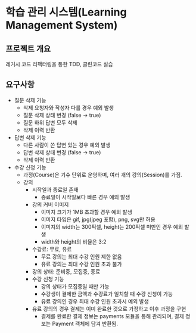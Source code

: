 # 학습 관리 시스템(Learning Management System)

## 프로젝트 개요

레거시 코드 리팩터링을 통한 TDD, 클린코드 실습

## 요구사항

- 질문 삭제 기능
    - 삭제 요청자와 작성자 다를 경우 예외 발생
    - 질문 삭제 상태 변경 (false -> true)
    - 질문 하위 답변 모두 삭제
    - 삭제 이력 반환
- 답변 삭제 기능
    - 다른 사람이 쓴 답변 있는 경우 예외 발생
    - 답변 삭제 상태 변경 (false -> true)
    - 삭제 이력 반환
- 수강 신청 기능
  - 과정(Course)은 기수 단위로 운영하며, 여러 개의 강의(Session)를 가짐.
  - 강의
    - 시작일과 종료일 존재
      - 종료일이 시작일보다 빠른 경우 예외 발생
    - 강의 커버 이미지
      - 이미지 크기가 1MB 초과할 경우 예외 발생
      - 이미지 타입은 gif, jpg(jpeg 포함), png, svg만 허용
      - 이미지의 width는 300픽셀, height는 200픽셀 미만인 경우 예외 발생
      - width와 height의 비율은 3:2
    - 수강료: 무료, 유료
      - 무료 강의는 최대 수강 인원 제한 없음
      - 유료 강의는 최대 수강 인원 초과 불가
    - 강의 상태: 준비중, 모집중, 종료
    - 수강 신청 기능
      - 강의 상태가 모집중일 때만 가능
      - 수강생이 결제한 금액과 수강료가 일치할 때 수강 신청이 가능
      - 유료 강의인 경우 최대 수강 인원 초과시 예외 발생
    - 유료 강의의 경우 결제는 이미 완료한 것으로 가정하고 이후 과정을 구현
      - 결제를 완료한 결제 정보는 payments 모듈을 통해 관리되며, 결제 정보는 Payment 객체에 담겨 반환됨.
